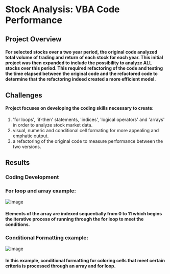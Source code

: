 # **Stock Analysis: VBA Code Performance**
## Project Overview
#### For selected stocks over a two year period, the original code analyzed total volume of trading and return of each stock for each year. This initial project was then expanded to include the possibility to analyze ALL stocks over this period. This required refactoring of the code and testing the time elapsed between the original code and the refactored code to determine that the refactoring indeed created a more efficient model.
## **Challenges**
#### Project focuses on developing the coding skills necessary to create: 
1. 'for loops', 'if-then' statements, 'indices', 'logical operators' and 'arrays' in order to analyze stock market data.
2. visual, numeric and conditional cell formating for more appealing and emphatic output.
3. a refactoring of the original code to measure performance between the two versions.
## Results
### Coding Development
### For loop and array example:
![image](https://user-images.githubusercontent.com/81878169/118161207-f2104500-b3e4-11eb-982b-e7195eed9a8d.png)

#### Elements of the array are indexed sequentially from 0 to 11 which begins the iterative process of running through the for loop to meet the conditions.

### Conditional Formatting example:
![image](https://user-images.githubusercontent.com/81878169/118163091-300e6880-b3e7-11eb-8fa1-bfca3902ba01.png)

#### In this example, conditional formatting for coloring cells that meet certain criteria is processed through an array and for loop.
